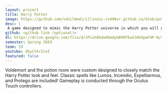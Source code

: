 ```yaml
---
layout: project
title: Harry Potter
image: https://github.com/sahilmodi/illinois-cs498vr.github.io/blob/patch-1/img/projects/HarryPotter.png
desc: |
 A game designed to mimic the Harry Potter universe in which you will get to solve a potion puzzle and battle Voldemort!
github: <github link (optional)>
dl: https://drive.google.com/file/d/1Pish8kdwK6mdykB98TEwXJAVUpwF4P-N/view?usp=sharing
semester: Spring 2019
team: 19
youtube: dhyCtkrIceI
featured: false
---
```

Voldemort and the potion room were custom designed to closely match the Harry Potter look and feel. 
Classic spells like Lumos, Incendio, Expelliarmus, and Protego are included!
Gameplay is conducted through the Oculus Touch controllers.
